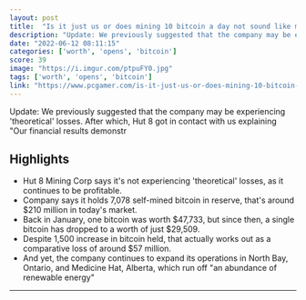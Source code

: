```yaml
---
layout: post
title:  "Is it just us or does mining 10 bitcoin a day not sound like much for a cryptocurrency megacorp?"
description: "Update: We previously suggested that the company may be experiencing 'theoretical' losses. After which, Hut 8 got in contact with us explaining \"Our financial results demonstr"
date: "2022-06-12 08:11:15"
categories: ['worth', 'opens', 'bitcoin']
score: 39
image: "https://i.imgur.com/ptpuFY0.jpg"
tags: ['worth', 'opens', 'bitcoin']
link: "https://www.pcgamer.com/is-it-just-us-or-does-mining-10-bitcoin-a-day-not-sound-like-much-for-a-cryptocurrency-megacorp/"
---
```


Update: We previously suggested that the company may be experiencing 'theoretical' losses. After which, Hut 8 got in contact with us explaining \"Our financial results demonstr

## Highlights

- Hut 8 Mining Corp says it's not experiencing 'theoretical' losses, as it continues to be profitable.
- Company says it holds 7,078 self-mined bitcoin in reserve, that's around $210 million in today's market.
- Back in January, one bitcoin was worth $47,733, but since then, a single bitcoin has dropped to a worth of just $29,509.
- Despite 1,500 increase in bitcoin held, that actually works out as a comparative loss of around $57 million.
- And yet, the company continues to expand its operations in North Bay, Ontario, and Medicine Hat, Alberta, which run off "an abundance of renewable energy"

---
